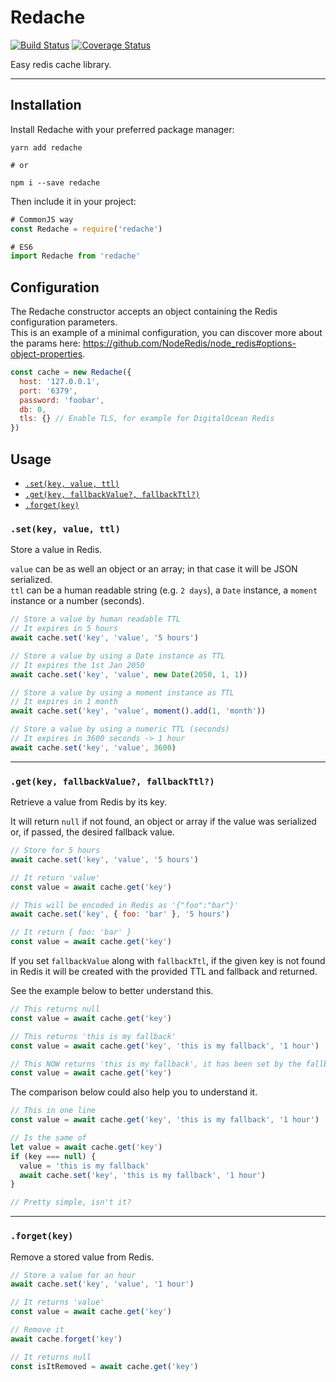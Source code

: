 # Redache

[![Build Status](https://travis-ci.org/danilopolani/redache.svg?branch=master)](https://travis-ci.org/danilopolani/redache)
[![Coverage Status](https://coveralls.io/repos/github/danilopolani/redache/badge.svg?branch=master)](https://coveralls.io/github/danilopolani/redache?branch=master)

Easy redis cache library.

----

## Installation

Install Redache with your preferred package manager:

```
yarn add redache

# or

npm i --save redache
```

Then include it in your project:

```js
# CommonJS way
const Redache = require('redache')

# ES6
import Redache from 'redache'
```

## Configuration
The Redache constructor accepts an object containing the Redis configuration parameters.  
This is an example of a minimal configuration, you can discover more about the params here: https://github.com/NodeRedis/node_redis#options-object-properties.

```js
const cache = new Redache({
  host: '127.0.0.1',
  port: '6379',
  password: 'foobar',
  db: 0,
  tls: {} // Enable TLS, for example for DigitalOcean Redis
})
```

## Usage

- [`.set(key, value, ttl)`](#setkey-value-ttl)
- [`.get(key, fallbackValue?, fallbackTtl?)`](#getkey-fallbackvalue-fallbackttl)
- [`.forget(key)`](#forgetkey)

### `.set(key, value, ttl)`
Store a value in Redis. 

`value` can be as well an object or an array; in that case it will be JSON serialized.  
`ttl` can be a human readable string (e.g. `2 days`), a `Date` instance, a `moment` instance or a number (seconds).

```js
// Store a value by human readable TTL
// It expires in 5 hours
await cache.set('key', 'value', '5 hours')

// Store a value by using a Date instance as TTL
// It expires the 1st Jan 2050
await cache.set('key', 'value', new Date(2050, 1, 1))

// Store a value by using a moment instance as TTL
// It expires in 1 month
await cache.set('key', 'value', moment().add(1, 'month'))

// Store a value by using a numeric TTL (seconds)
// It expires in 3600 seconds -> 1 hour
await cache.set('key', 'value', 3600)
```

---

### `.get(key, fallbackValue?, fallbackTtl?)`
Retrieve a value from Redis by its key.  

It will return `null` if not found, an object or array if the value was serialized or, if passed, the desired fallback value.

```js
// Store for 5 hours
await cache.set('key', 'value', '5 hours')

// It return 'value'
const value = await cache.get('key')

// This will be encoded in Redis as '{"foo":"bar"}'
await cache.set('key', { foo: 'bar' }, '5 hours')

// It return { foo: 'bar' }
const value = await cache.get('key')
```

If you set `fallbackValue` along with `fallbackTtl`, if the given key is not found in Redis it will be created with the provided TTL and fallback and returned.  

See the example below to better understand this.

```js
// This returns null
const value = await cache.get('key')

// This returns 'this is my fallback'
const value = await cache.get('key', 'this is my fallback', '1 hour')

// This NOW returns 'this is my fallback', it has been set by the fallback above with a TTL of 3600 (1 hour)
const value = await cache.get('key')
```

The comparison below could also help you to understand it.

```js
// This in one line
const value = await cache.get('key', 'this is my fallback', '1 hour')

// Is the same of
let value = await cache.get('key')
if (key === null) {
  value = 'this is my fallback'
  await cache.set('key', 'this is my fallback', '1 hour')
}

// Pretty simple, isn't it?
```

---

### `.forget(key)`
Remove a stored value from Redis. 

```js
// Store a value for an hour
await cache.set('key', 'value', '1 hour')

// It returns 'value'
const value = await cache.get('key')

// Remove it
await cache.forget('key')

// It returns null
const isItRemoved = await cache.get('key')
```
